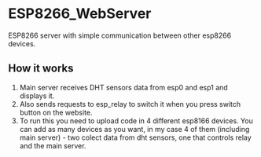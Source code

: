 # ESP8266_WebServer
ESP8266 server with simple communication between other esp8266 devices.

## How it works
1. Main server receives DHT sensors data from esp0 and esp1 and displays it.
2. Also sends requests to esp_relay to switch it when you press switch button on the website.
3. To run this you need to upload code in 4 different esp8166 devices.
You can add as many devices as you want, in my case 4 of them (including main server) - two colect data from dht sensors,
one that controls relay and the main server.
